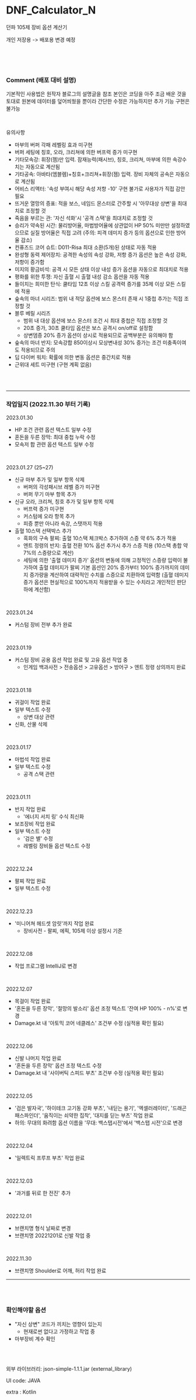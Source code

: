 # DNF_Calculator_N

던파 105제 장비 옵션 계산기

개인 저장용 -> 배포용 변경 예정

<br/>  
<br/>  
<br/>

### Comment (배포 대비 설명)

기본적인 사용법은 원작자 블로그의 설명글을 참조
본인은 코딩을 아주 조금 배운 것을 토대로 원본에 데이터를 덮어씌웠을 뿐이라 간단한 수정은 가능하지만 추가 기능 구현은 불가능

<br/>

유의사항
- 마부의 버퍼 각패 레벨링 효과 미구현
- 버퍼 세팅에 칭호, 오라, 크리쳐에 의한 버프력 증가 미구현
- 기타모속강: 휘장(젬)만 입력. 잠재능력(패시브), 칭호, 크리쳐, 마부에 의한 속강수치는 자동으로 계산됨
- 기타공속: 아바타(엠블렘)+칭호+크리쳐+휘장(젬) 입력. 장비 자체의 공속은 자동으로 계산됨
- 어비스 리액터: '속성 부여시 해당 속성 저항 -10' 구현 불가로 사용자가 직접 감안 필요
- 뜨거운 열망의 증표: 적을 보스, 네임드 몬스터로 간주할 시 '아무대상 상변'을 최대치로 조정할 것
- 죽음을 부르는 관: '자신 석화'시 '공격 스택'을 최대치로 조정할 것
- 승리가 약속된 시간: 물리방어율, 마법방어율에 상관없이 HP 50% 미만만 설정하였으므로 실질 방어율은 직접 고려 (주의: 피격 데미지 증가 등의 옵션으로 인한 방어율 감소)
- 컨퓨즈드 코어 슈트: D011-Risa 최대 소환(5개)된 상태로 자동 적용
- 완성형 동력 제어장치: 공격한 속성의 속성 강화, 저항 증가 옵션은 높은 속성 강화, 저항이 증가함
- 미지의 황금비석: 공격 시 모든 상태 이상 내성 증가 옵션을 자동으로 최대치로 적용
- 평화를 위한 투쟁: 자신 출혈 시 출혈 내성 감소 옵션을 자동 적용
- 들이치는 희미한 탄식: 쿨타임 12초 이상 스킬 공격력 증가를 35제 이상 모든 스킬에 적용
- 숲속의 마녀 시리즈: 범위 내 적당 옵션에 보스 몬스터 존재 시 1중첩 추가는 직접 조정할 것
- 블루 베릴 시리즈
  - 범위 내 대상 옵션에 보스 몬스터 조건 시 최대 중첩은 직접 조정할 것
  - 20초 증가, 30초 쿨타임 옵션은 보스 공격시 on/off로 설정함
  - 상변뎀증 20% 증가 옵션이 상시로 적용되므로 공백부분은 유의해야 함
- 숲속의 마녀 반지: 모속강합 850이상시 모상변내성 30% 증가는 조건 미충족이여도 적용되므로 주의
- 딥 다이버 워치: 확률에 의한 변동 옵션은 중간치로 적용 
- 근위대 세트 미구현 (구현 계획 없음)

<br/>  
<br/>

---

### 작업일지 (2022.11.30 부터 기록)

2023.01.30

- HP 조건 관련 옵션 텍스트 일부 수정
- 혼돈을 두른 장막: 최대 중첩 누락 수정
- 모속저 합 관련 옵션 텍스트 일부 수정

<br/>

2023.01.27 (25~27)

- 신규 마부 추가 및 일부 항목 삭제
  - 버퍼의 각성패시브 레벨 증가 미구현
  - 버퍼 무기 마부 항목 추가
- 신규 오라, 크리쳐, 칭호 추가 및 일부 항목 삭제
  - 버프력 증가 미구현
  - 커스텀에 오라 항목 추가
  - 피증 뿐만 아니라 속강, 스탯까지 적용
- 출혈 10스택 선택박스 추가
  - 흑화의 구속 팔찌: 출혈 10스택 체크박스 추가하여 스증 약 6% 추가 적용
  - 엔트 정령의 반지: 출혈 전환 10% 옵션 추가시 추가 스증 적용 (10스택 총합 약 7%의 스증량으로 계산)
  - 세팅에 의한 '출혈 데미지 증가' 옵션의 변동에 의해 고정적인 스증량 입력이 불가하여 출혈 데미지가 팔찌 기본 옵션인 20% 증가부터 100% 증가까지의 데미지 증가량을 계산하여 대략적인 수치를 스증으로 치환하여 입력함 (출혈 데미지 증가 옵션은 현실적으로 100%까지 적용받을 수 있는 수치라고 개인적인 판단 하에 계산함)

<br/>

2023.01.24

- 커스텀 장비 전부 추가 완료

<br/>

2023.01.19

- 커스텀 장비 공용 옵션 작업 완료 및 고유 옵션 작업 중
  - 인게임 백과사전 > 전송옵션 > 고유옵션 > 방어구 > 엔트 정령 상의까지 완료

<br/>

2023.01.18

- 귀걸이 작업 완료
- 일부 텍스트 수정
  - 상변 대상 관련
- 신화, 산물 삭제

<br/>

2023.01.17

- 마법석 작업 완료
- 일부 텍스트 수정
  - 공격 스택 관련

<br/>

2023.01.11

- 반지 작업 완료
  - '에너지 서치 링' 수식 최신화
- 보조장비 작업 완료
- 일부 텍스트 수정
  - '검은 별' 수정
  - 레벨링 장비들 옵션 텍스트 수정

<br/>

2022.12.24

- 팔찌 작업 완료
- 일부 텍스트 수정

<br/>

2022.12.23

- '미니어쳐 헤드셋 암릿'까지 작업 완료
  - 장비사전 - 팔찌, 에픽, 105제 이상 설정시 기준

<br/>

2022.12.08

- 작업 프로그램 IntelliJ로 변경

<br/>

2022.12.07

- 목걸이 작업 완료
- '혼돈을 두른 장막', '절망의 발소리' 옵션 조정 텍스트 '잔여 HP 100% - n%'로 변경
- Damage.kt 내 '아토믹 코어 네클레스' 조건부 수정 (실적용 확인 필요)

<br/>

2022.12.06

- 신발 나머지 작업 완료
- '혼돈을 두른 장막' 옵션 조정 텍스트 수정
- Damage.kt 내 '사이버틱 스피드 부츠' 조건부 수정 (실적용 확인 필요)

<br/>

2022.12.05

- '검은 발자국', '하이테크 고기동 강화 부츠', '내딛는 용기', '엑셀러레이터', '드래곤 패스파인더', '움직이는 쇠약한 집착', '대지를 딛는 부츠' 작업 완료
- 하의: 무대의 화려함 옵션 이름을 '무대: 백스탭시전'에서 '백스탭 시전'으로 변경

<br/>

2022.12.04

- '일렉트릭 프루프 부츠' 작업 완료

<br/>

2022.12.03

- '과거를 뒤로 한 전진' 추가

<br/>

2022.12.01

- 브랜치명 형식 날짜로 변경
- 브랜치명 20221201로 신발 작업 중

<br/>

2022.11.30

- 브랜치명 Shoulder로 어깨, 허리 작업 완료

---

<br/>  
<br/>

### 확인해야할 옵션

- "자신 상변" 코드가 끼치는 영향이 있는지
  - 현재로썬 없다고 가정하고 작업 중
- 마부장비 계수 확인

<br/>  
<br/>

외부 라이브러리: json-simple-1.1.1.jar (external_library)

UI code: JAVA

extra : Kotlin
